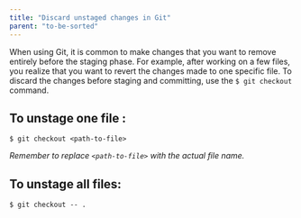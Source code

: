 ```yaml
---
title: "Discard unstaged changes in Git"
parent: "to-be-sorted"
---
```


When using Git, it is common to make changes that you want to remove entirely before the staging phase. For example, after working on a few files, you realize that you want to revert the changes made to one specific file. To discard the changes before staging and committing, use the `$ git checkout` command.

## To unstage one file :

`$ git checkout <path-to-file>`

_Remember to replace `<path-to-file>` with the actual file name._

## To unstage all files:

`$ git checkout -- .`
